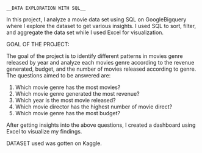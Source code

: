     __DATA EXPLORATION WITH SQL__

In this project, I analyze a movie data set using SQL on GoogleBigquery where I explore the dataset to get various insights. I used SQL to sort, filter, and aggregate the data set while I used Excel for visualization.

GOAL OF THE PROJECT:

The goal of the project is to identify different patterns in movies genre released by year and analyze each movies genre according to the revenue generated, budget, and the number of movies released according to genre. The questions aimed to be answered are:

1. Which movie genre has the most movies?
2. Which movie genre generated the most revenue?
3. Which year is the most movie released?
4. Which movie director has the highest number of movie direct?
5. Which movie genre has the most budget?

 After getting insights into the above questions, I created a dashboard using Excel to visualize my findings.

DATASET used was gotten on Kaggle.

